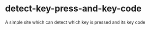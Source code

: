 # detect-key-press-and-key-code
A simple site which can detect which key is pressed and its key code
